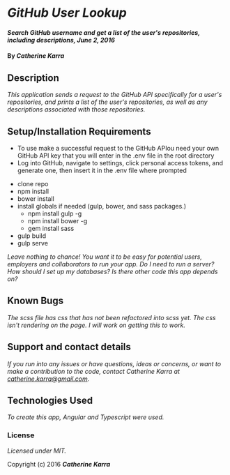 # _GitHub User Lookup_

#### _Search GitHub username and get a list of the user's repositories, including descriptions, June 2, 2016_

#### By _**Catherine Karra**_

## Description

_This application sends a request to the GitHub API specifically for a user's repositories, and prints a list of the user's repositories, as well as any descriptions associated with those repositories._

## Setup/Installation Requirements

* To use make a successful request to the GitHub APIou need your own GitHub API key that you will enter in the .env file in the root directory
* Log into GitHub, navigate to settings, click personal access tokens, and generate one, then insert it in the .env file where prompted
- clone repo
- npm install
- bower install
- install globals if needed (gulp, bower, and sass packages.)
  - npm install gulp -g
  - npm install bower -g
  - gem install sass
- gulp build
- gulp serve

_Leave nothing to chance! You want it to be easy for potential users, employers and collaborators to run your app. Do I need to run a server? How should I set up my databases? Is there other code this app depends on?_

## Known Bugs

_The scss file has css that has not been refactored into scss yet. The css isn't rendering on the page. I will work on getting this to work._

## Support and contact details

_If you run into any issues or have questions, ideas or concerns, or want to make a contribution to the code, contact Catherine Karra at catherine.karra@gmail.com._

## Technologies Used

_To create this app, Angular and Typescript were used._

### License

*Licensed under MIT.*

Copyright (c) 2016 **_Catherine Karra_**
